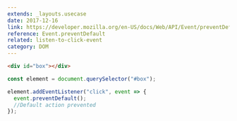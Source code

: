 ```yaml
---
extends: _layouts.usecase
date: 2017-12-16
link: https://developer.mozilla.org/en-US/docs/Web/API/Event/preventDefault
reference: Event.preventDefault
related: listen-to-click-event
category: DOM
---
```


```html
<div id="box"></div>
```

```javascript
const element = document.querySelector("#box");

element.addEventListener("click", event => {
  event.preventDefault();
  //Default action prevented
});
```
